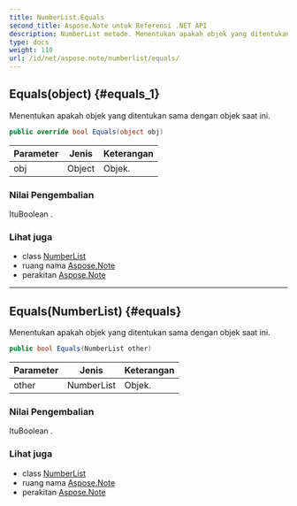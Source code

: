 ```yaml
---
title: NumberList.Equals
second_title: Aspose.Note untuk Referensi .NET API
description: NumberList metode. Menentukan apakah objek yang ditentukan sama dengan objek saat ini.
type: docs
weight: 110
url: /id/net/aspose.note/numberlist/equals/
---
```

## Equals(object) {#equals_1}

Menentukan apakah objek yang ditentukan sama dengan objek saat ini.

```csharp
public override bool Equals(object obj)
```

| Parameter | Jenis | Keterangan |
| --- | --- | --- |
| obj | Object | Objek. |

### Nilai Pengembalian

ItuBoolean .

### Lihat juga

* class [NumberList](../)
* ruang nama [Aspose.Note](../../numberlist/)
* perakitan [Aspose.Note](../../../)

---

## Equals(NumberList) {#equals}

Menentukan apakah objek yang ditentukan sama dengan objek saat ini.

```csharp
public bool Equals(NumberList other)
```

| Parameter | Jenis | Keterangan |
| --- | --- | --- |
| other | NumberList | Objek. |

### Nilai Pengembalian

ItuBoolean .

### Lihat juga

* class [NumberList](../)
* ruang nama [Aspose.Note](../../numberlist/)
* perakitan [Aspose.Note](../../../)


